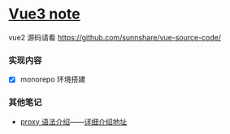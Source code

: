 # [Vue3 note](./note.md)

vue2 源码请看 https://github.com/sunnshare/vue-source-code/

### 实现内容

- [x] monorepo 环境搭建

### 其他笔记

- [proxy 语法介绍](./others/proxy.md)——[详细介绍地址](https://developer.mozilla.org/zh-CN/docs/Web/JavaScript/Reference/Global_Objects/Proxy)
